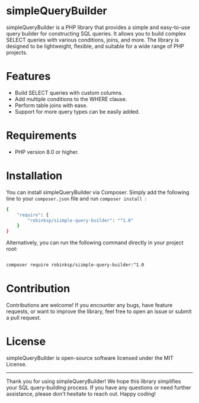 
# simpleQueryBuilder

simpleQueryBuilder is a PHP library that provides a simple and easy-to-use query builder for constructing SQL queries. It allows you to build complex SELECT queries with various conditions, joins, and more. The library is designed to be lightweight, flexible, and suitable for a wide range of PHP projects.

# Features

<ul>
    <li>Build SELECT queries with custom columns.</li>
    <li>Add multiple conditions to the WHERE clause.</li>
    <li>Perform table joins with ease.</li>
    <li>Support for more query types can be easily added.</li>
</ul>

# Requirements
<ul>
    <li>PHP version 8.0 or higher.</li>
</ul>

# Installation

You can install simpleQueryBuilder via Composer. Simply add the following line to your <code>composer.json</code> file and run <code>composer install </code>:
</br>
```bash
{
    "require": {
        "robinksp/siimple-query-builder": "^1.0"
    }
}

```

Alternatively, you can run the following command directly in your project root:

```bash

composer require robinksp/siimple-query-builder:^1.0

```

# Contribution
Contributions are welcome! If you encounter any bugs, have feature requests, or want to improve the library, feel free to open an issue or submit a pull request.

# License
simpleQueryBuilder is open-source software licensed under the MIT License.

<hr>
Thank you for using simpleQueryBuilder! We hope this library simplifies your SQL query-building process. If you have any questions or need further assistance, please don't hesitate to reach out. Happy coding!



